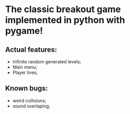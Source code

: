 # The classic breakout game implemented in python with pygame!


## Actual features:
- Infinite random generated levels;
- Main menu;
- Player lives;

## Known bugs:
- weird collisions;
- sound overlaping;
